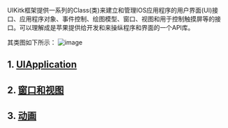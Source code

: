 UIKitk框架提供一系列的Class(类)来建立和管理IOS应用程序的用户界面(UI)接口、应用程序对象、事件控制、绘图模型、窗口、视图和用于控制触摸屏等的接口。可以理解成是苹果提供给开发和来操纵程序和界面的一个API库。

其类图如下所示：
![image](./uikit/imgs/uikit_classes.jpg)

## 1. [UIApplication](./uikit/application.md)

## 2. [窗口和视图](./uikit/windowAview.md)
## 3. [动画](./animation/animation.md)
